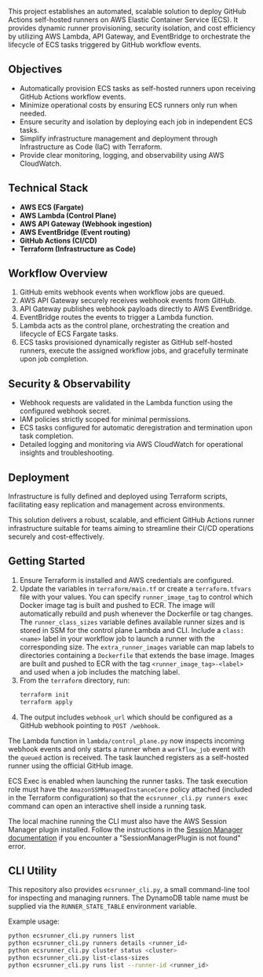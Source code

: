 This project establishes an automated, scalable solution to deploy GitHub Actions self-hosted runners on AWS Elastic Container Service (ECS). It provides dynamic runner provisioning, security isolation, and cost efficiency by utilizing AWS Lambda, API Gateway, and EventBridge to orchestrate the lifecycle of ECS tasks triggered by GitHub workflow events.

## Objectives
- Automatically provision ECS tasks as self-hosted runners upon receiving GitHub Actions workflow events.
- Minimize operational costs by ensuring ECS runners only run when needed.
- Ensure security and isolation by deploying each job in independent ECS tasks.
- Simplify infrastructure management and deployment through Infrastructure as Code (IaC) with Terraform.
- Provide clear monitoring, logging, and observability using AWS CloudWatch.

## Technical Stack
- **AWS ECS (Fargate)**
- **AWS Lambda (Control Plane)**
- **AWS API Gateway (Webhook ingestion)**
- **AWS EventBridge (Event routing)**
- **GitHub Actions (CI/CD)**
- **Terraform (Infrastructure as Code)**

## Workflow Overview
1. GitHub emits webhook events when workflow jobs are queued.
2. AWS API Gateway securely receives webhook events from GitHub.
3. API Gateway publishes webhook payloads directly to AWS EventBridge.
4. EventBridge routes the events to trigger a Lambda function.
5. Lambda acts as the control plane, orchestrating the creation and lifecycle of ECS Fargate tasks.
6. ECS tasks provisioned dynamically register as GitHub self-hosted runners, execute the assigned workflow jobs, and gracefully terminate upon job completion.

## Security & Observability
- Webhook requests are validated in the Lambda function using the configured webhook secret.
- IAM policies strictly scoped for minimal permissions.
- ECS tasks configured for automatic deregistration and termination upon task completion.
- Detailed logging and monitoring via AWS CloudWatch for operational insights and troubleshooting.

## Deployment
Infrastructure is fully defined and deployed using Terraform scripts, facilitating easy replication and management across environments.

This solution delivers a robust, scalable, and efficient GitHub Actions runner infrastructure suitable for teams aiming to streamline their CI/CD operations securely and cost-effectively.

## Getting Started

1. Ensure Terraform is installed and AWS credentials are configured.
2. Update the variables in `terraform/main.tf` or create a `terraform.tfvars` file with your values. You can specify
   `runner_image_tag` to control which Docker image tag is built and pushed to ECR. The image will
   automatically rebuild and push whenever the Dockerfile or tag changes.
   The `runner_class_sizes` variable defines available runner sizes and is stored
   in SSM for the control plane Lambda and CLI. Include a `class:<name>` label in
   your workflow job to launch a runner with the corresponding size.
   The `extra_runner_images` variable can map labels to directories containing a
   `Dockerfile` that extends the base image. Images are built and pushed to ECR
   with the tag `<runner_image_tag>-<label>` and used when a job includes the
   matching label.
3. From the `terraform` directory, run:
   ```bash
   terraform init
   terraform apply
   ```
4. The output includes `webhook_url` which should be configured as a GitHub webhook pointing to `POST /webhook`.

The Lambda function in `lambda/control_plane.py` now inspects incoming webhook events and only starts a runner when a `workflow_job` event with the `queued` action is received. The task launched registers as a self-hosted runner using the official GitHub image.

ECS Exec is enabled when launching the runner tasks. The task execution role
must have the `AmazonSSMManagedInstanceCore` policy attached (included in the
Terraform configuration) so that the `ecsrunner_cli.py runners exec` command can
open an interactive shell inside a running task.

The local machine running the CLI must also have the AWS Session Manager plugin
installed. Follow the instructions in the [Session Manager
documentation](https://docs.aws.amazon.com/console/systems-manager/session-manager-plugin-not-found)
if you encounter a "SessionManagerPlugin is not found" error.

## CLI Utility

This repository also provides `ecsrunner_cli.py`, a small command-line tool for inspecting and managing runners. The DynamoDB table name must be supplied via the `RUNNER_STATE_TABLE` environment variable.

Example usage:

```bash
python ecsrunner_cli.py runners list
python ecsrunner_cli.py runners details <runner_id>
python ecsrunner_cli.py cluster status <cluster>
python ecsrunner_cli.py list-class-sizes
python ecsrunner_cli.py runs list --runner-id <runner_id>
```

